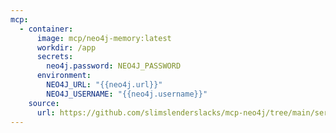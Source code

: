 ```yaml
---
mcp:
  - container:
      image: mcp/neo4j-memory:latest
      workdir: /app
      secrets:
        neo4j.password: NEO4J_PASSWORD
      environment:
        NEO4J_URL: "{{neo4j.url}}"
        NEO4J_USERNAME: "{{neo4j.username}}"
    source:
      url: https://github.com/slimslenderslacks/mcp-neo4j/tree/main/servers/mcp-neo4j-memory
---
```


